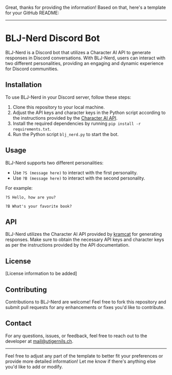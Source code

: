Great, thanks for providing the information! Based on that, here's a template for your GitHub README:

---

# BLJ-Nerd Discord Bot

BLJ-Nerd is a Discord bot that utilizes a Character AI API to generate responses in Discord conversations. With BLJ-Nerd, users can interact with two different personalities, providing an engaging and dynamic experience for Discord communities.

## Installation

To use BLJ-Nerd in your Discord server, follow these steps:

1. Clone this repository to your local machine.
2. Adjust the API keys and character keys in the Python script according to the instructions provided by the [Character AI API](https://github.com/kramcat/CharacterAI).
3. Install the required dependencies by running `pip install -r requirements.txt`.
4. Run the Python script `blj_nerd.py` to start the bot.

## Usage

BLJ-Nerd supports two different personalities:

- Use `?S (message here)` to interact with the first personality.
- Use `?B (message here)` to interact with the second personality.

For example:
```
?S Hello, how are you?
```
```
?B What's your favorite book?
```

## API

BLJ-Nerd utilizes the Character AI API provided by [kramcat](https://github.com/kramcat/CharacterAI) for generating responses. Make sure to obtain the necessary API keys and character keys as per the instructions provided by the API documentation.

## License

[License information to be added]

## Contributing

Contributions to BLJ-Nerd are welcome! Feel free to fork this repository and submit pull requests for any enhancements or fixes you'd like to contribute.

## Contact

For any questions, issues, or feedback, feel free to reach out to the developer at [mail@utigernils.ch](mailto:mail@utigernils.ch).

---

Feel free to adjust any part of the template to better fit your preferences or provide more detailed information! Let me know if there's anything else you'd like to add or modify.
